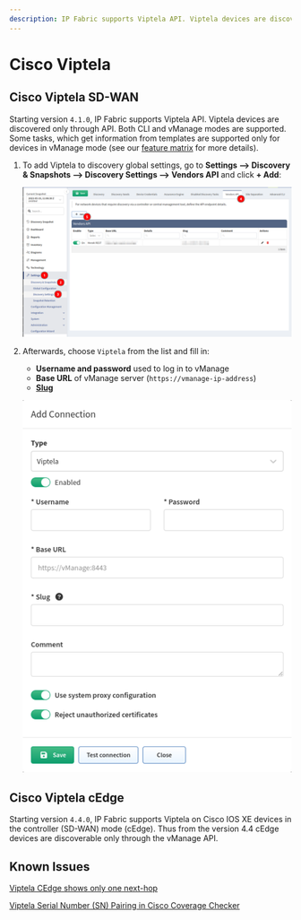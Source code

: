 ```yaml
---
description: IP Fabric supports Viptela API. Viptela devices are discovered only through API.
---
```


# Cisco Viptela

## Cisco Viptela SD-WAN

Starting version `4.1.0`, IP Fabric supports Viptela API. Viptela devices are discovered only through API. Both CLI and vManage modes are supported. Some tasks, which get information from templates are supported only for devices in vManage mode (see our [feature matrix](https://matrix.ipfabric.io) for more details).

1. To add Viptela to discovery global settings, go to **Settings --> Discovery & Snapshots --> Discovery Settings --> Vendors API** and click **+ Add**:

   ![vendor api add](vendor_api_add.png)

2. Afterwards, choose `Viptela` from the list and fill in:

   - **Username and password** used to log in to vManage
   - **Base URL** of vManage server (`https://vmanage-ip-address`)
   - [**Slug**](index.md#slug-and-comment)

   ![viptela api add](viptela_api_add.png)

## Cisco Viptela cEdge

Starting version `4.4.0`, IP Fabric supports Viptela on Cisco IOS XE devices in the controller (SD-WAN) mode (cEdge). Thus from the version 4.4 cEdge devices are discoverable only through the vManage API.

## Known Issues

[Viptela CEdge shows only one next-hop](../../../../support/known_issues/Vendors/cisco/Viptela_CEdge_shows_only_one_next_hop.md)

[Viptela Serial Number (SN) Pairing in Cisco Coverage Checker](../../../../support/known_issues/Vendors/cisco/Viptela_vSmart_SN.md)
